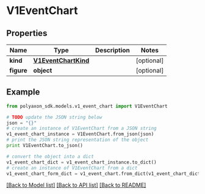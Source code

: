 # V1EventChart


## Properties
Name | Type | Description | Notes
------------ | ------------- | ------------- | -------------
**kind** | [**V1EventChartKind**](V1EventChartKind.md) |  | [optional] 
**figure** | **object** |  | [optional] 

## Example

```python
from polyaxon_sdk.models.v1_event_chart import V1EventChart

# TODO update the JSON string below
json = "{}"
# create an instance of V1EventChart from a JSON string
v1_event_chart_instance = V1EventChart.from_json(json)
# print the JSON string representation of the object
print V1EventChart.to_json()

# convert the object into a dict
v1_event_chart_dict = v1_event_chart_instance.to_dict()
# create an instance of V1EventChart from a dict
v1_event_chart_form_dict = v1_event_chart.from_dict(v1_event_chart_dict)
```
[[Back to Model list]](../README.md#documentation-for-models) [[Back to API list]](../README.md#documentation-for-api-endpoints) [[Back to README]](../README.md)


